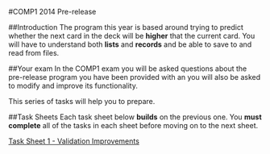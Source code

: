 #COMP1 2014 Pre-release

##Introduction
The program this year is based around trying to predict whether the next card in the deck will be **higher** that the current card. You will have to understand both **lists** and **records** and be able to save to and read from files.

##Your exam
In the COMP1 exam you will be asked questions about the pre-release program you have been provided with an you will also be asked to modify and improve its functionality.

This series of tasks will help you to prepare.

##Task Sheets
Each task sheet below **builds** on the previous one. You **must complete** all of the tasks in each sheet before moving on to the next sheet.

[Task Sheet 1 - Validation Improvements][1]

[1]: COMP1_2014_Task1.md